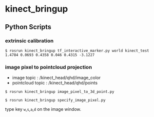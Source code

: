 # kinect_bringup
## Python Scripts
###  extrinsic calibration
```
$ rosrun kinect_bringup tf_interactive_marker.py world kinect_test 1.4784 0.0693 0.4358 0.046 0.4315 -3.1227
```
###  image pixel to pointcloud projection
- image topic : /kinect_head/qhd/image_color
- pointcloud topic : /kinect_head/qhd/points
```
$ rosrun kinect_bringup image_pixel_to_3d_point.py
```
```
$ rosrun kinect_bringup specify_image_pixel.py 
```
type key `w`,`s`,`a`,`d` on the image window.
